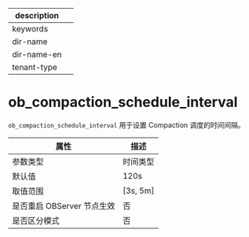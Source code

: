 |description||
|---|---|
|keywords||
|dir-name||
|dir-name-en||
|tenant-type||

# ob_compaction_schedule_interval

`ob_compaction_schedule_interval` 用于设置 Compaction 调度的时间间隔。

| 属性 | 描述 |
| --- | --- |
| 参数类型 | 时间类型 |
| 默认值 | 120s |
| 取值范围 | [3s, 5m] |
| 是否重启 OBServer 节点生效 | 否 |
| 是否区分模式 | 否 |
